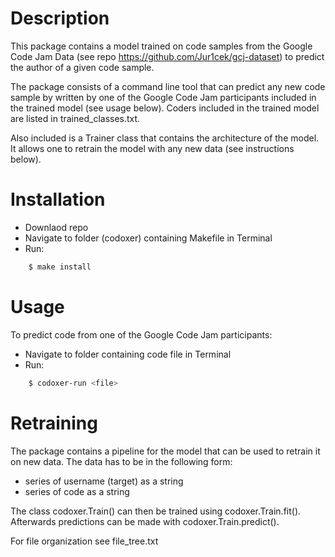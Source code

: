 # Description
This package contains a model trained on code samples from the Google Code Jam Data
(see repo https://github.com/Jur1cek/gcj-dataset) to predict the author of a given code sample.

The package consists of a command line tool that can predict any new code sample by written
by one of the Google Code Jam participants included in the trained model (see usage below). Coders included in the trained model are listed in trained_classes.txt.

Also included is a Trainer class that contains the architecture of the model. It
allows one to retrain the model with any new data (see instructions below).

# Installation
- Downlaod repo
- Navigate to folder (codoxer) containing Makefile in Terminal
- Run:
```bash
    $ make install
```

# Usage

To predict code from one of the Google Code Jam participants:
- Navigate to folder containing code file in Terminal
- Run:
```bash
    $ codoxer-run <file>
```

# Retraining

The package contains a pipeline for the model that can be used to retrain it on
new data. The data has to be in the following form:

- series of username (target) as a string
- series of code as a string

The class codoxer.Train() can then be trained using codoxer.Train.fit().
Afterwards predictions can be made with codoxer.Train.predict().

For file organization see file_tree.txt

